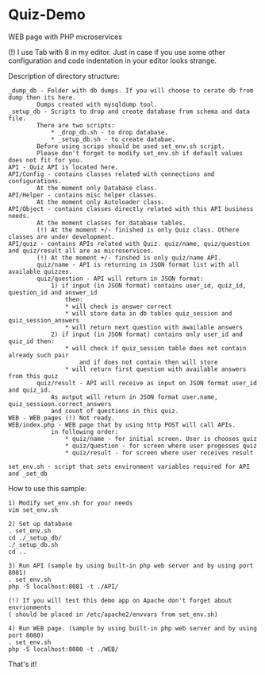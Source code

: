 # Quiz-Demo
WEB page with PHP microservices

(!) I use Tab with 8 in my editor. Just in case if you use some other configuration and code indentation in your 
editor looks strange. 

Description of directory structure:

	_dump_db - Folder with db dumps. If you will choose to cerate db from dump then its here. 
			Dumps created with mysqldump tool. 
	_setup_db - Scripts to drop and create database from schema and data file. 
			There are two scripts: 
				* _drop_db.sh - to drop database. 
				* _setup_db.sh - to create databae. 
			Before using scrips should be used set_env.sh script. 
			Please don't forget to modify set_env.sh if default values does not fit for you.
	API - Quiz API is located here.
	API/Config - contains classes related with connections and configurations. 
			At the moment only Database class. 
	API/Helper - contains misc helper classes. 
			At the moment only Autoloader class.
	API/Object - contains classes directly related with this API business needs.
			At the moment classes for database tables. 
			(!) At the moment +/- finished is only Quiz class. Othere classes are under development. 
	API/quiz - contains APIs related with Quiz. quiz/name, quiz/question and quiz/result all are as microservices.
			(!) At the moment +/- finshed is only quiz/name API.
			quiz/name - API is returning in JSON format list with all available quizzes.
			quiz/question - API will return in JSON format:
				1) if input (in JSON format) contains user_id, quiz_id, question_id and answer_id 
					then:
					* will check is answer correct
					* will store data in db tables quiz_session and quiz_session_answers 
					* will return next question with awailable answers
				2) if input (in JSON format) contains only user_id and quiz_id then:
					* will check if quiz_session table does not contain already such pair
						and if does not contain then will store
					* will return first question with available answers from this quiz
			quiz/result - API will receive as input on JSON format user_id and quiz_id. 
				As autput will return in JSON format user.name, quiz_sessioon.correct_answers 
				and count of questions in this quiz. 
	WEB - WEB pages (!) Not ready. 
	WEB/index.php - WEB page that by using http POST will call APIs.
				in following order: 
					* quiz/name - for initial screen. User is chooses quiz
					* quiz/question - for screen where user progesses quiz
					* quiz/result - for screen where user receives result

	set_env.sh - script that sets environment variables required for API and _set_db 



How to use this sample:

	1) Modify set_env.sh for your needs
	vim set_env.sh

	2) Set up database
	. set_env.sh
	cd ./_setup_db/
	./_setup_db.sh
	cd ..

	3) Run API (sample by using built-in php web server and by using port 8081)
	. set_env.sh
	php -S localhost:8081 -t ./API/

	(!) If you will test this demo app on Apache don't forget about envrionments 
	( should be placed in /etc/apache2/envvars from set_env.sh)

	4) Run WEB page. (sample by using built-in php web server and by using port 8080)
	. set_env.sh 
	php -S localhost:8080 -t ./WEB/

That's it!






